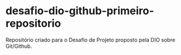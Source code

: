 # desafio-dio-github-primeiro-repositorio
Repositório criado para o Desafio de Projeto proposto pela DIO sobre Git/Github.
